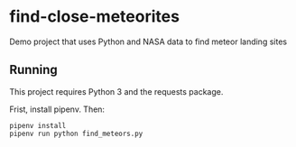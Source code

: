 # find-close-meteorites
Demo project that uses Python and NASA data to find meteor landing sites


## Running

This project requires Python 3 and the requests package.


Frist, install pipenv.  Then:


```
pipenv install
pipenv run python find_meteors.py
```



